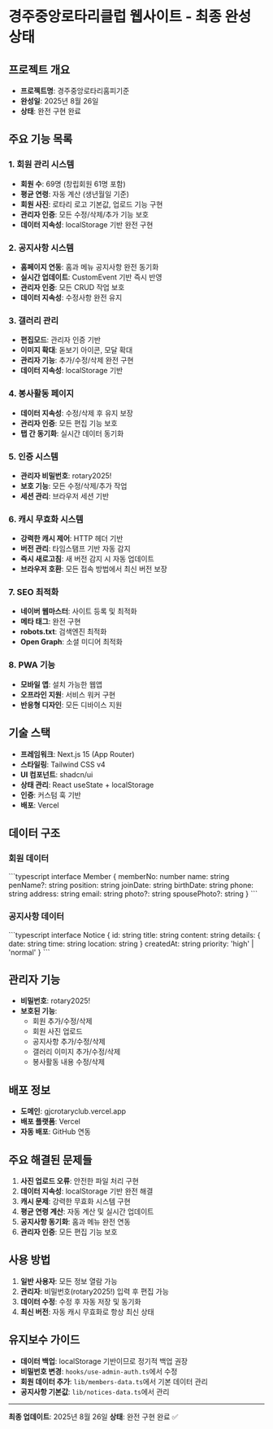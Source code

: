 # 경주중앙로타리클럽 웹사이트 - 최종 완성 상태

## 프로젝트 개요
- **프로젝트명**: 경주중앙로타리홈피기준
- **완성일**: 2025년 8월 26일
- **상태**: 완전 구현 완료

## 주요 기능 목록

### 1. 회원 관리 시스템
- **회원 수**: 69명 (창립회원 61명 포함)
- **평균 연령**: 자동 계산 (생년월일 기준)
- **회원 사진**: 로타리 로고 기본값, 업로드 기능 구현
- **관리자 인증**: 모든 수정/삭제/추가 기능 보호
- **데이터 지속성**: localStorage 기반 완전 구현

### 2. 공지사항 시스템
- **홈페이지 연동**: 홈과 메뉴 공지사항 완전 동기화
- **실시간 업데이트**: CustomEvent 기반 즉시 반영
- **관리자 인증**: 모든 CRUD 작업 보호
- **데이터 지속성**: 수정사항 완전 유지

### 3. 갤러리 관리
- **편집모드**: 관리자 인증 기반
- **이미지 확대**: 돋보기 아이콘, 모달 확대
- **관리자 기능**: 추가/수정/삭제 완전 구현
- **데이터 지속성**: localStorage 기반

### 4. 봉사활동 페이지
- **데이터 지속성**: 수정/삭제 후 유지 보장
- **관리자 인증**: 모든 편집 기능 보호
- **탭 간 동기화**: 실시간 데이터 동기화

### 5. 인증 시스템
- **관리자 비밀번호**: rotary2025!
- **보호 기능**: 모든 수정/삭제/추가 작업
- **세션 관리**: 브라우저 세션 기반

### 6. 캐시 무효화 시스템
- **강력한 캐시 제어**: HTTP 헤더 기반
- **버전 관리**: 타임스탬프 기반 자동 감지
- **즉시 새로고침**: 새 버전 감지 시 자동 업데이트
- **브라우저 호환**: 모든 접속 방법에서 최신 버전 보장

### 7. SEO 최적화
- **네이버 웹마스터**: 사이트 등록 및 최적화
- **메타 태그**: 완전 구현
- **robots.txt**: 검색엔진 최적화
- **Open Graph**: 소셜 미디어 최적화

### 8. PWA 기능
- **모바일 앱**: 설치 가능한 웹앱
- **오프라인 지원**: 서비스 워커 구현
- **반응형 디자인**: 모든 디바이스 지원

## 기술 스택
- **프레임워크**: Next.js 15 (App Router)
- **스타일링**: Tailwind CSS v4
- **UI 컴포넌트**: shadcn/ui
- **상태 관리**: React useState + localStorage
- **인증**: 커스텀 훅 기반
- **배포**: Vercel

## 데이터 구조

### 회원 데이터
\`\`\`typescript
interface Member {
  memberNo: number
  name: string
  penName?: string
  position: string
  joinDate: string
  birthDate: string
  phone: string
  address: string
  email: string
  photo?: string
  spousePhoto?: string
}
\`\`\`

### 공지사항 데이터
\`\`\`typescript
interface Notice {
  id: string
  title: string
  content: string
  details: {
    date: string
    time: string
    location: string
  }
  createdAt: string
  priority: 'high' | 'normal'
}
\`\`\`

## 관리자 기능
- **비밀번호**: rotary2025!
- **보호된 기능**:
  - 회원 추가/수정/삭제
  - 회원 사진 업로드
  - 공지사항 추가/수정/삭제
  - 갤러리 이미지 추가/수정/삭제
  - 봉사활동 내용 수정/삭제

## 배포 정보
- **도메인**: gjcrotaryclub.vercel.app
- **배포 플랫폼**: Vercel
- **자동 배포**: GitHub 연동

## 주요 해결된 문제들
1. **사진 업로드 오류**: 안전한 파일 처리 구현
2. **데이터 지속성**: localStorage 기반 완전 해결
3. **캐시 문제**: 강력한 무효화 시스템 구현
4. **평균 연령 계산**: 자동 계산 및 실시간 업데이트
5. **공지사항 동기화**: 홈과 메뉴 완전 연동
6. **관리자 인증**: 모든 편집 기능 보호

## 사용 방법
1. **일반 사용자**: 모든 정보 열람 가능
2. **관리자**: 비밀번호(rotary2025!) 입력 후 편집 가능
3. **데이터 수정**: 수정 후 자동 저장 및 동기화
4. **최신 버전**: 자동 캐시 무효화로 항상 최신 상태

## 유지보수 가이드
- **데이터 백업**: localStorage 기반이므로 정기적 백업 권장
- **비밀번호 변경**: `hooks/use-admin-auth.ts`에서 수정
- **회원 데이터 추가**: `lib/members-data.ts`에서 기본 데이터 관리
- **공지사항 기본값**: `lib/notices-data.ts`에서 관리

---
**최종 업데이트**: 2025년 8월 26일
**상태**: 완전 구현 완료 ✅
